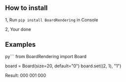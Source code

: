 ## How to install

1, Run ``pip install BoardRendering`` in Console

2, Your done

## Examples
py``` 
from BoardRendering import Board

board = Board(size=20, default="0")
board.set((2, 1), "1")

Result:
 000
 001
 000
 
```
